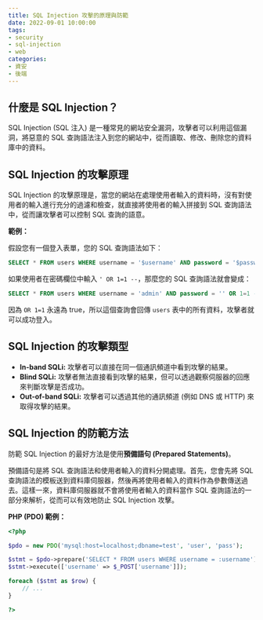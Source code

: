 ```yaml
---
title: SQL Injection 攻擊的原理與防範
date: 2022-09-01 10:00:00
tags:
- security
- sql-injection
- web
categories:
- 資安
- 後端
---
```


## 什麼是 SQL Injection？

SQL Injection (SQL 注入) 是一種常見的網站安全漏洞，攻擊者可以利用這個漏洞，將惡意的 SQL 查詢語法注入到您的網站中，從而讀取、修改、刪除您的資料庫中的資料。

## SQL Injection 的攻擊原理

SQL Injection 的攻擊原理是，當您的網站在處理使用者輸入的資料時，沒有對使用者的輸入進行充分的過濾和檢查，就直接將使用者的輸入拼接到 SQL 查詢語法中，從而讓攻擊者可以控制 SQL 查詢的語意。

**範例：**

假設您有一個登入表單，您的 SQL 查詢語法如下：

```sql
SELECT * FROM users WHERE username = '$username' AND password = '$password'
```

如果使用者在密碼欄位中輸入 `' OR 1=1 --`，那麼您的 SQL 查詢語法就會變成：

```sql
SELECT * FROM users WHERE username = 'admin' AND password = '' OR 1=1 --'
```

因為 `OR 1=1` 永遠為 true，所以這個查詢會回傳 `users` 表中的所有資料，攻擊者就可以成功登入。

## SQL Injection 的攻擊類型

-   **In-band SQLi:** 攻擊者可以直接在同一個通訊頻道中看到攻擊的結果。
-   **Blind SQLi:** 攻擊者無法直接看到攻擊的結果，但可以透過觀察伺服器的回應來判斷攻擊是否成功。
-   **Out-of-band SQLi:** 攻擊者可以透過其他的通訊頻道 (例如 DNS 或 HTTP) 來取得攻擊的結果。

## SQL Injection 的防範方法

防範 SQL Injection 的最好方法是使用**預備語句 (Prepared Statements)**。

預備語句是將 SQL 查詢語法和使用者輸入的資料分開處理。首先，您會先將 SQL 查詢語法的模板送到資料庫伺服器，然後再將使用者輸入的資料作為參數傳送過去。這樣一來，資料庫伺服器就不會將使用者輸入的資料當作 SQL 查詢語法的一部分來解析，從而可以有效地防止 SQL Injection 攻擊。

**PHP (PDO) 範例：**

```php
<?php

$pdo = new PDO('mysql:host=localhost;dbname=test', 'user', 'pass');

$stmt = $pdo->prepare('SELECT * FROM users WHERE username = :username');
$stmt->execute(['username' => $_POST['username']]);

foreach ($stmt as $row) {
    // ...
}

?>
```
